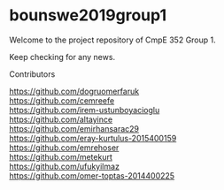 # bounswe2019group1

Welcome to the project repository of CmpE 352 Group 1.

Keep checking for any news.

Contributors

https://github.com/dogruomerfaruk <br/>
https://github.com/cemreefe<br/>
https://github.com/irem-ustunboyacioglu<br/>
https://github.com/altayince<br/>
https://github.com/emirhansarac29<br/>
https://github.com/eray-kurtulus-2015400159<br/>
https://github.com/emrehoser<br/>
https://github.com/metekurt<br/>
https://github.com/ufukyilmaz<br/>
https://github.com/omer-toptas-2014400225<br/>
